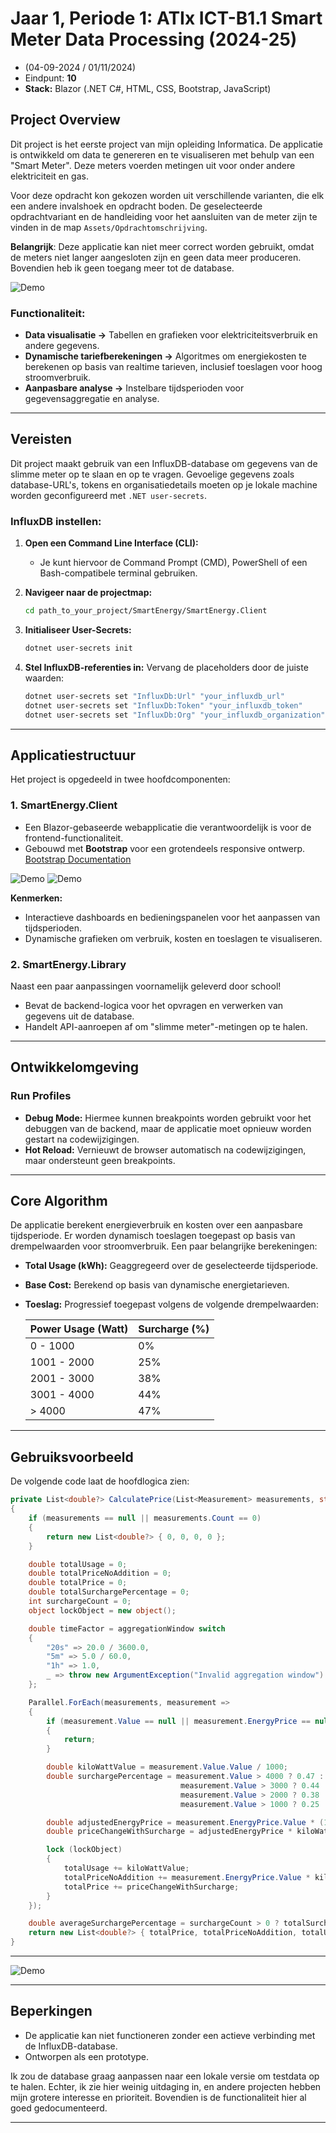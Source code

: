 # Jaar 1, Periode 1: ATIx ICT-B1.1 Smart Meter Data Processing (2024-25)
- (04-09-2024 / 01/11/2024)
- Eindpunt: **10**
- **Stack:** Blazor (.NET C#, HTML, CSS, Bootstrap, JavaScript)

## Project Overview
Dit project is het eerste project van mijn opleiding Informatica. De applicatie is ontwikkeld om data te genereren en te visualiseren met behulp van een "Smart Meter". Deze meters voerden metingen uit voor onder andere elektriciteit en gas.

Voor deze opdracht kon gekozen worden uit verschillende varianten, die elk een andere invalshoek en opdracht boden. De geselecteerde opdrachtvariant en de handleiding voor het aansluiten van de meter zijn te vinden in de map `Assets/Opdrachtomschrijving`.

**Belangrijk**: Deze applicatie kan niet meer correct worden gebruikt, omdat de meters niet langer aangesloten zijn en geen data meer produceren. Bovendien heb ik geen toegang meer tot de database.

![Demo](Assets/Readme_addons/Grafiek_weergave.gif)

### Functionaliteit:
- **Data visualisatie ->** Tabellen en grafieken voor elektriciteitsverbruik en andere gegevens.
- **Dynamische tariefberekeningen ->** Algoritmes om energiekosten te berekenen op basis van realtime tarieven, inclusief toeslagen voor hoog stroomverbruik.
- **Aanpasbare analyse ->** Instelbare tijdsperioden voor gegevensaggregatie en analyse.

---

## Vereisten
Dit project maakt gebruik van een InfluxDB-database om gegevens van de slimme meter op te slaan en op te vragen. Gevoelige gegevens zoals database-URL's, tokens en organisatiedetails moeten op je lokale machine worden geconfigureerd met `.NET user-secrets`.

### InfluxDB instellen:

1. **Open een Command Line Interface (CLI):**
   - Je kunt hiervoor de Command Prompt (CMD), PowerShell of een Bash-compatibele terminal gebruiken.

2. **Navigeer naar de projectmap:**
   ```bash
   cd path_to_your_project/SmartEnergy/SmartEnergy.Client
   ```

3. **Initialiseer User-Secrets:**
   ```bash
   dotnet user-secrets init
   ```

4. **Stel InfluxDB-referenties in:**
   Vervang de placeholders door de juiste waarden:
   ```bash
   dotnet user-secrets set "InfluxDb:Url" "your_influxdb_url"
   dotnet user-secrets set "InfluxDb:Token" "your_influxdb_token"
   dotnet user-secrets set "InfluxDb:Org" "your_influxdb_organization"
   ```

---

## Applicatiestructuur
Het project is opgedeeld in twee hoofdcomponenten:

### 1. **SmartEnergy.Client**
   - Een Blazor-gebaseerde webapplicatie die verantwoordelijk is voor de frontend-functionaliteit.
   - Gebouwd met **Bootstrap** voor een grotendeels responsive ontwerp. [Bootstrap Documentation](https://getbootstrap.com/docs/5.1/getting-started/introduction/)

![Demo](Assets/Readme_addons/Voorpagina_weergave.gif)
![Demo](Assets/Readme_addons/Instellingen_weergave.gif)

   **Kenmerken:**
   - Interactieve dashboards en bedieningspanelen voor het aanpassen van tijdsperioden.
   - Dynamische grafieken om verbruik, kosten en toeslagen te visualiseren.

### 2. **SmartEnergy.Library**
Naast een paar aanpassingen voornamelijk geleverd door school!
   - Bevat de backend-logica voor het opvragen en verwerken van gegevens uit de database.
   - Handelt API-aanroepen af om "slimme meter"-metingen op te halen.

---

## Ontwikkelomgeving

### Run Profiles
- **Debug Mode:** Hiermee kunnen breakpoints worden gebruikt voor het debuggen van de backend, maar de applicatie moet opnieuw worden gestart na codewijzigingen.
- **Hot Reload:** Vernieuwt de browser automatisch na codewijzigingen, maar ondersteunt geen breakpoints.

---

## Core Algorithm
De applicatie berekent energieverbruik en kosten over een aanpasbare tijdsperiode. Er worden dynamisch toeslagen toegepast op basis van drempelwaarden voor stroomverbruik. Een paar belangrijke berekeningen:

- **Total Usage (kWh):** Geaggregeerd over de geselecteerde tijdsperiode.
- **Base Cost:** Berekend op basis van dynamische energietarieven.
- **Toeslag:** Progressief toegepast volgens de volgende drempelwaarden:
  
  | Power Usage (Watt) | Surcharge (%) |
  |--------------------|---------------|
  | 0 - 1000           | 0%            |
  | 1001 - 2000        | 25%           |
  | 2001 - 3000        | 38%           |
  | 3001 - 4000        | 44%           |
  | > 4000             | 47%           |

---

## Gebruiksvoorbeeld
De volgende code laat de hoofdlogica zien:

```csharp
private List<double?> CalculatePrice(List<Measurement> measurements, string aggregationWindow)
{
    if (measurements == null || measurements.Count == 0)
    {
        return new List<double?> { 0, 0, 0, 0 };
    }

    double totalUsage = 0;
    double totalPriceNoAddition = 0;
    double totalPrice = 0;
    double totalSurchargePercentage = 0;
    int surchargeCount = 0;
    object lockObject = new object();

    double timeFactor = aggregationWindow switch
    {
        "20s" => 20.0 / 3600.0,
        "5m" => 5.0 / 60.0,
        "1h" => 1.0,
        _ => throw new ArgumentException("Invalid aggregation window")
    };

    Parallel.ForEach(measurements, measurement =>
    {
        if (measurement.Value == null || measurement.EnergyPrice == null || measurement.Value <= 0 || measurement.EnergyPrice <= 0)
        {
            return;
        }

        double kiloWattValue = measurement.Value.Value / 1000;
        double surchargePercentage = measurement.Value > 4000 ? 0.47 :
                                      measurement.Value > 3000 ? 0.44 :
                                      measurement.Value > 2000 ? 0.38 :
                                      measurement.Value > 1000 ? 0.25 : 0;

        double adjustedEnergyPrice = measurement.EnergyPrice.Value * (1 + surchargePercentage);
        double priceChangeWithSurcharge = adjustedEnergyPrice * kiloWattValue * timeFactor;

        lock (lockObject)
        {
            totalUsage += kiloWattValue;
            totalPriceNoAddition += measurement.EnergyPrice.Value * kiloWattValue * timeFactor;
            totalPrice += priceChangeWithSurcharge;
        }
    });

    double averageSurchargePercentage = surchargeCount > 0 ? totalSurchargePercentage / surchargeCount * 100 : 0;
    return new List<double?> { totalPrice, totalPriceNoAddition, totalUsage, averageSurchargePercentage };
}
```
---

![Demo](Assets/Readme_addons/Totale_weergave.gif)

---

## Beperkingen
- De applicatie kan niet functioneren zonder een actieve verbinding met de InfluxDB-database. 
- Ontworpen als een prototype.


Ik zou de database graag aanpassen naar een lokale versie om testdata op te halen. Echter, ik zie hier weinig uitdaging in, en andere projecten hebben mijn grotere interesse en prioriteit. Bovendien is de functionaliteit hier al goed gedocumenteerd.

---